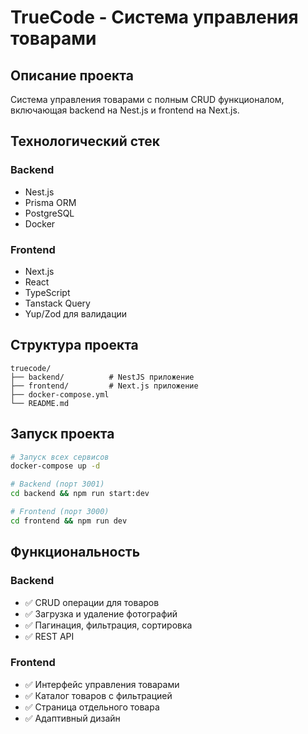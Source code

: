 # TrueCode - Система управления товарами

## Описание проекта

Система управления товарами с полным CRUD функционалом, включающая backend на Nest.js и frontend на Next.js.

## Технологический стек

### Backend

- Nest.js
- Prisma ORM
- PostgreSQL
- Docker

### Frontend

- Next.js
- React
- TypeScript
- Tanstack Query
- Yup/Zod для валидации

## Структура проекта

```
truecode/
├── backend/          # NestJS приложение
├── frontend/         # Next.js приложение
├── docker-compose.yml
└── README.md
```

## Запуск проекта

```bash
# Запуск всех сервисов
docker-compose up -d

# Backend (порт 3001)
cd backend && npm run start:dev

# Frontend (порт 3000)
cd frontend && npm run dev
```

## Функциональность

### Backend

- ✅ CRUD операции для товаров
- ✅ Загрузка и удаление фотографий
- ✅ Пагинация, фильтрация, сортировка
- ✅ REST API

### Frontend

- ✅ Интерфейс управления товарами
- ✅ Каталог товаров с фильтрацией
- ✅ Страница отдельного товара
- ✅ Адаптивный дизайн
